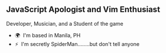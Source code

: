 

JavaScript Apologist and Vim Enthusiast
---------------------------------------

Developer, Musician, and a Student of the game

* 🌍  I'm based in Manila, PH
* ⚡  I'm secretly SpiderMan........but don't tell anyone

